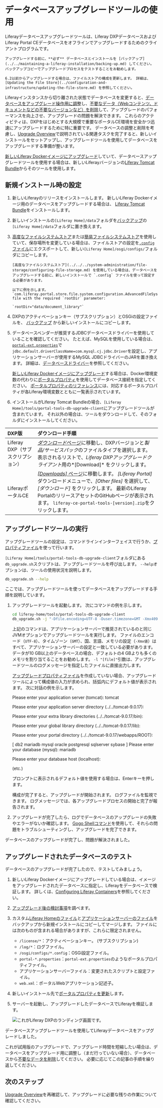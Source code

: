 # データベースアップグレードツールの使用

Liferayデータベースアップグレードツールは、Liferay DXPデータベースおよびLiferay Portal CEデータベースをオフラインでアップグレードするためのクライアントプログラムです。

```{important}
アップグレードする前に、**必ず** データベースとインストールを [バックアップ](../../maintaining-a-liferay-installation/backing-up.md) してください。 バックアップコピーでアップグレードプロセスをテストすることをお勧めします。
```

```{important}
6.2以前からアップグレードする場合は、ファイルストアの構成を更新します。 詳細は、 [Updating the File Store](../configuration-and-infrastructure/updating-the-file-store.md) を参照してください。
```

Liferayインスタンスから切り離された状態でデータベースを変更すると、[データベースをアップグレード操作用に調整](../upgrade-stability-and-performance/database-tuning-for-upgrades.md)し、[不要なデータ（Webコンテンツ、ドキュメントなどの不要なバージョンなど）を削除](../upgrade-stability-and-performance/database-tuning-for-upgrades.md)して、アップグレードのパフォーマンスを向上させ、アップグレードの問題を解決できます。  これらのアクティビティは、DXPをはじめとする大規模で重要なポータルCE環境を安全かつ迅速にアップグレードするために特に重要です。 データベースの調整と削除を考慮し、[Upgrade Overview](./upgrade-overview.md)で説明されている関連タスクを完了すると、新しいインストールをセットアップし、アップグレードツールを使用してデータベースをアップグレードする準備が整います。

[新しいLiferay Dockerイメージにアップグレード](../../installing-liferay/using-liferay-docker-images/upgrading-to-a-new-docker-image.md)していて、データベースアップグレードツールを使用する場合は、新しいLiferayバージョンの[Liferay Tomcat Bundle](../../installing-liferay/installing-a-liferay-tomcat-bundle.md)からそのツールを使用します。

## 新規インストール時の設定

1.  新しいLiferayのリリースをインストールします。 新しいLiferay Dockerイメージ用のデータベースをアップグレードする場合は、 [Liferay Tomcat Bundle](../../installing-liferay/installing-a-liferay-tomcat-bundle.md)をインストールします。

2.  新しいインストールの`[Liferay Home]/data`フォルダを[バックアップ](../../maintaining-a-liferay-installation/backing-up.md)の`[Liferay Home]/data`フォルダに置き換えます。

3.  [高度なファイルシステムストア](../../../system-administration/file-storage/configuring-file-storage.md)または[簡易ファイルシステムストア](../../../system-administration/file-storage/other-file-store-types/simple-file-system-store.md)を使用していて、保存場所を変更している場合は、ファイルストアの設定を[`.config`ファイル](../../../system-administration/configuring-liferay/configuration-files-and-factories/using-configuration-files.md#creating-configuration-files)にエクスポートして、新しい`[Liferay Home]/osgi/configs/`フォルダにコピーします。

    ```{important}
    [高度なファイルシステムストア](../../../system-administration/file-storage/configuring-file-storage.md) を使用している場合は、データベースをアップグレードする前に、新しいインストールで `.config` ファイルを使って設定する必要があります。

    以下に例を示します。`com.liferay.portal.store.file.system.configuration.AdvancedFileSystemStoreConfiguration.config` file with the required `rootDir` parameter:

    `rootDir="data/document_library"`
    ```

4.  DXPのアクティベーションキー（サブスクリプション）とOSGiの設定ファイルを、 [バックアップ](../../maintaining-a-liferay-installation/backing-up.md#liferay-home) から新しいインストールにコピーします。

5.  データベースベンダーが推奨するJDBCデータベースドライバーを使用していることを確認してください。 たとえば、MySQLを使用している場合は、[`portal-ext.properties`](../../reference/portal-properties.md)で`jdbc.default.driverClassName=com.mysql.cj.jdbc.Driver`を設定し、アプリケーションサーバーが使用するMySQL JDBCドライバーのJARを置き換えます。 詳細は、[データベースドライバー](../configuration-and-infrastructure/migrating-configurations-and-properties.md#database-drivers)を参照してください。

    [新しいLiferay Dockerイメージにアップグレード](../../installing-liferay/using-liferay-docker-images/upgrading-to-a-new-docker-image.md)する場合は、Docker環境変数の代わりに[ポータルプロパティ](../../reference/portal-properties.md)を使用してデータベース接続を指定してください。 [ポータルプロパティのリファレンス](https://docs.liferay.com/dxp/portal/7.3-latest/propertiesdoc/portal.properties.html)には、対応するポータルプロパティが各Liferay環境変数とともに一覧表示されています。

6.  インストールがLiferay Tomcat Bundleの場合、`[Liferay Home]/tools/portal-tools-db-upgrade-client`にアップグレードツールが含まれています。 それ以外の場合は、ツールをダウンロードして、そのフォルダにインストールしてください。

| DXP版                   | ダウンロード手順                                                                                                                                                                                                                                    |
|:---------------------- |:------------------------------------------------------------------------------------------------------------------------------------------------------------------------------------------------------------------------------------------- |
| Liferay DXP（サブスクリプション） | [*ダウンロード*ページ](https://customer.liferay.com/group/customer/downloads)に移動し、DXPバージョンと*製品/サービスパック*のファイルタイプを選択します。 表示されるリストで、*Liferay DXPアップグレードクライアント*用の*[Download]* をクリックします。                                                                   |
| LiferayポータルCE          | [*[Downloads]* ページ](https://www.liferay.com/downloads-community)に移動します。 *[Liferay Portal]* ダウンロードメニューで、*[Other files]* を選択して、*[ダウンロード]* をクリックします。 最新のLiferay PortalのリリースアセットのGitHubページが表示されます。 `liferay-ce-portal-tools-[version].zip`をクリックします。 |

## アップグレードツールの実行

アップグレードツールの設定は、コマンドラインインターフェイスで行うか、[プロパティファイル](../reference/database-upgrade-tool-reference.md#manual-configuration)を使って行います。

`[Liferay Home]/tools/portal-tools-db-upgrade-client`フォルダにある`db_upgrade.sh`スクリプトは、アップグレードツールを呼び出します。 `--help`オプションは、ツールの使用状況を説明します。

``` bash
db_upgrade.sh --help
```

ここでは、アップグレードツールを使ってデータベースをアップグレードする手順を説明しています。

1.  アップグレードツールを起動します。 次にコマンドの例を示します。

    ``` bash
    cd liferay-home/tools/portal-tools-db-upgrade-client
    db_upgrade.sh -j "-Dfile.encoding=UTF-8 -Duser.timezone=GMT -Xmx4096m" -l "output.log"
    ```

    上記のコマンドは、アプリケーションサーバーで推奨されているのと同じJVMオプションでアップグレードツールを実行します。 ファイルのエンコード（`UTF-8`）、タイムゾーン（`GMT`）、国、言語、メモリの設定（`-Xmx値`）はすべて、アプリケーションサーバーの設定と一致している必要があります。 データが10 GB以上のデータベースの場合、デフォルトの4 GBよりも多くのメモリを割り当てることをお勧めします。 `-l "[file]"`引数は、アップグレードツールのログメッセージを指定したファイルに直接出力します。

    [アップグレードプロパティファイル](../reference/database-upgrade-tool-reference.md#manual-configuration)を作成していない場合、アップグレードツールによって構成値の入力が求められ、括弧内にデフォルト値が表示されます。 次に対話の例を示します。

     Please enter your application server (tomcat):
     tomcat
    
     Please enter your application server directory (../../tomcat-9.0.17):
    
     Please enter your extra library directories (../../tomcat-9.0.17/bin):
    
     Please enter your global library directory (../../tomcat-9.0.17/lib):
    
     Please enter your portal directory (../../tomcat-9.0.17/webapps/ROOT):
    
     [ db2 mariadb mysql oracle postgresql sqlserver sybase ]
     Please enter your database (mysql):
     mariadb
    
     Please enter your database host (localhost):
    
     (etc.)

    プロンプトに表示されるデフォルト値を使用する場合は、Enterキーを押します。

    構成が完了すると、アップグレードが開始されます。 ログファイルを監視できます。 ログメッセージでは、各アップグレードプロセスの開始と完了が報告されます。

2.  アップグレードが完了したら、ログでデータベースのアップグレードの失敗やエラーがないか確認します。 [Gogo Shellコマンド](../upgrade-stability-and-performance/upgrading-modules-using-gogo-shell.md)を使用して、それらの問題をトラブルシューティングし、アップグレードを完了できます。

データベースのアップグレードが完了し、問題が解決されました。

## アップグレードされたデータベースのテスト

データベースのアップグレードが完了したので、テストしてみましょう。

1.  新しいLiferay Dockerイメージにアップグレードしている場合は、イメージをアップグレードされたデータベースに指定し、Liferayをデータベースで検証します。 詳しくは、[Configuring Liferay Containers](../../installing-liferay/using-liferay-docker-images/configuring-containers.md)を参照してください。

2.  [アップグレード後の検討事項](./post-upgrade-considerations.md)を調べます。

3.  カスタム[Liferay Homeのファイル](../../maintaining-a-liferay-installation/backing-up.md#liferay-home)と[アプリケーションサーバーのファイル](../../maintaining-a-liferay-installation/backing-up.md#application-server)をバックアップから新規インストールにコピーしてマージします。 ファイルには次のものが含まれる場合がありますが、これらに限定されません。

      - `/license/*`：アクティベーションキー。 (サブスクリプション)
      - `/log/*`：ログファイル。
      - `/osgi/configs/*.config`：OSGi設定ファイル。
      - `portal-*.properties`：`portal-ext.properties`のようなポータルプロパティファイル。
      - アプリケーションサーバーファイル：変更されたスクリプトと設定ファイル。
      - `web.xml`：ポータルWebアプリケーション記述子。

4.  新しいインストール先で[ポータルプロパティを更新](../configuration-and-infrastructure/migrating-configurations-and-properties.md#migrating-portal-properties)します。

5.  サーバーを起動し、アップグレードしたデータベースでLiferayを検証します。

    ![これがLiferay DXPのランディング画面です。](./using-the-database-upgrade-tool/images/01.png)

データベースアップグレードツールを使用してLiferayデータベースをアップグレードしました。

これが試用版のアップグレードで、アップグレード時間を短縮したい場合は、データベースをアップグレード用に調整し（まだ行っていない場合）、データベースから[不要なデータを削除](../upgrade-stability-and-performance/database-pruning-for-faster-upgrades.md)してください。 必要に応じてこの記事の手順を繰り返してください。

## 次のステップ

[Upgrade Overview](./upgrade-overview.md)を再確認して、アップグレードに必要な残りの作業について確認してください。

